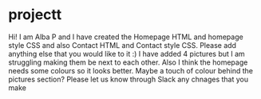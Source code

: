 # projectt

Hi! I am Alba P and I have created the Homepage HTML and homepage style CSS and also Contact HTML and Contact style CSS. Please add anything else that you would like to it :)
I have added 4 pictures but I am struggling making them be next to each other. Also I think the homepage needs some colours so it looks better. Maybe a touch of colour behind the pictures section?
Please let us know through Slack any chnages that you make 
